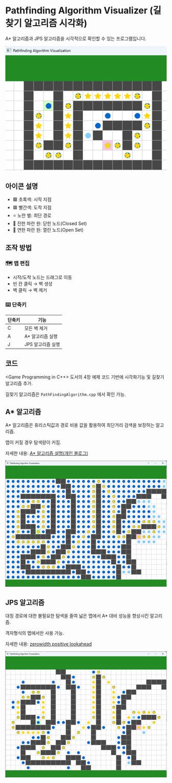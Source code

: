 # Pathfinding Algorithm Visualizer (길찾기 알고리즘 시각화)

A* 알고리즘과 JPS 알고리즘을 시각적으로 확인할 수 있는 프로그램입니다.

![alt text](image.png)

## 아이콘 설명

- 🟩 초록색: 시작 지점
- 🟥 빨간색: 도착 지점
- ⭐ 노란 별: 최단 경로
- 🔵 진한 파란 원: 닫힌 노드(Closed Set)
- 🔵 연한 파란 원: 열린 노드(Open Set)

## 조작 방법
### 🗺️ 맵 편집

- 시작/도착 노드는 드래그로 이동
- 빈 칸 클릭 → 벽 생성
- 벽 클릭 → 벽 제거

### ⌨️ 단축키
| 단축키 | 기능 |
|--------|------|
| C | 모든 벽 제거 |
| A | A* 알고리즘 실행 |
| J | JPS 알고리즘 실행 |

## 코드
<Game Programming in C++> 도서의 4장 예제 코드 기반에 시각화기능 및 길찾기 알고리즘 추가.

길찾기 알고리즘은 `PathFindingAlgorithm.cpp` 에서 확인 가능.

## A* 알고리즘
A* 알고리즘은 휴리스틱값과 경로 비용 값을 활용하여 최단거리 검색을 보장하는 알고리즘.

맵이 커질 경우 탐색량이 커짐.

자세한 내용: [A* 알고리즘 설명(개인 블로그)](https://dev-sbee.tistory.com/17)

![alt text](image-2.png)

## JPS 알고리즘
대칭 경로에 대한 불필요한 탐색을 줄여 넓은 맵에서 A* 대비 성능을 향상시킨 알고리즘.

격자형식의 맵에서만 사용 가능.

자세한 내용: [zerowidth positive lookahead](https://zerowidth.com/2013/a-visual-explanation-of-jump-point-search/)

![alt text](image-1.png)

